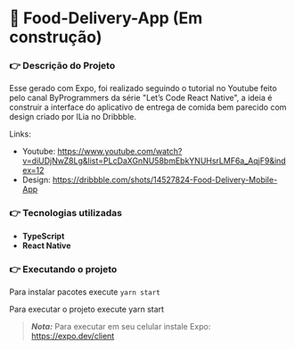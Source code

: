 # :checkered_flag: Food-Delivery-App (Em construção)

### :point_right: Descrição do Projeto
Esse gerado com Expo, foi realizado seguindo o tutorial no Youtube feito pelo canal ByProgrammers da série "Let’s Code React Native", a ideia é construir a interface do aplicativo de entrega de comida bem parecido com design criado por ILia no Dribbble.

Links:
- Youtube: https://www.youtube.com/watch?v=diUDjNwZ8Lg&list=PLcDaXGnNU58bmEbkYNUHsrLMF6a_AqjF9&index=12
- Design: https://dribbble.com/shots/14527824-Food-Delivery-Mobile-App

### :point_right: Tecnologias utilizadas
- **TypeScript**
- **React Native**


### :point_right: Executando o projeto

Para instalar pacotes execute  `yarn start`

Para executar o projeto execute yarn start

> **_Nota:_** Para executar em seu celular instale Expo: https://expo.dev/client
